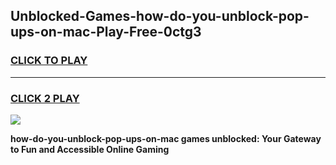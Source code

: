 
## Unblocked-Games-how-do-you-unblock-pop-ups-on-mac-Play-Free-0ctg3
<h3>
<a href="https://premium76.site?title=how-do-you-unblock-pop-ups-on-mac&ref=12A">CLICK TO PLAY</a></h3>
<hr>

<h3>
<a href="https://premium76.site?title=how-do-you-unblock-pop-ups-on-mac&ref=12A">CLICK 2 PLAY</a>
  
</h3>

<a href="https://premium76.site?title=how-do-you-unblock-pop-ups-on-mac&ref=12A"><img src="https://clearcache.store/games.png"></a>


**how-do-you-unblock-pop-ups-on-mac games unblocked: Your Gateway to Fun and Accessible Online Gaming**
